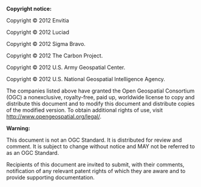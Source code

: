 **Copyright notice:**

Copyright © 2012 Envitia

Copyright © 2012 Luciad

Copyright © 2012 Sigma Bravo.

Copyright © 2012 The Carbon Project.

Copyright © 2012 U.S. Army Geospatial Center.

Copyright © 2012 U.S. National Geospatial Intelligence Agency.

The companies listed above have granted the Open Geospatial Consortium (OGC) a nonexclusive, 
royalty-free, paid up, worldwide license to copy and distribute this document and to modify this 
document and distribute copies of the modified version. To obtain additional rights of use, 
visit http://www.opengeospatial.org/legal/.

**Warning:**

This document is not an OGC Standard. It is distributed for review and comment. It is subject to 
change without notice and MAY not be referred to as an OGC Standard.

Recipients of this document are invited to submit, with their comments, notification of any relevant 
patent rights of which they are aware and to provide supporting documentation.
